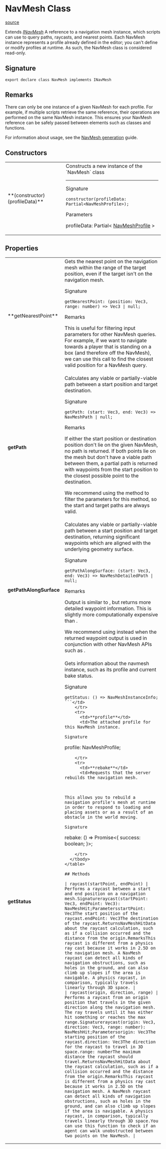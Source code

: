 # NavMesh Class

[source](https://developers.meta.com/horizon-worlds/reference/2.0.0/navmesh_navmesh)

Extends *[INavMesh](/horizon-worlds/reference/2.0.0/navmesh_inavmesh)* A reference to a navigation mesh instance, which scripts can use to query paths, raycasts, and nearest points. Each NavMesh instance represents a profile already defined in the editor; you can't define or modify profiles at runtime. As such, the NavMesh class is considered read-only.

## Signature

```
export declare class NavMesh implements INavMesh
```

## Remarks

There can only be one instance of a given NavMesh for each profile. For example, if multiple scripts retrieve the same reference, their operations are performed on the same NavMesh instance. This ensures your NavMesh reference can be safely passed between elements such as classes and functions.

  

For information about usage, see the [NavMesh generation](https://developers.meta.com/horizon-worlds/learn/documentation/desktop-editor/npcs/navigation-mesh-generation) guide.

## Constructors

<table>
  <tbody>
    <tr>
      <td>**(constructor)(profileData)**</td>
      <td>Constructs a new instance of the `NavMesh` class

* * *

Signature

```
constructor(profileData: Partial<NavMeshProfile>);
```

Parameters

profileData: Partial< [NavMeshProfile](/horizon-worlds/reference/2.0.0/navmesh_navmeshprofile) ></td>
    </tr>
  </tbody>
</table>

## Properties

<table>
  <tbody>
    <tr>
      <td>**getNearestPoint**</td>
      <td>Gets the nearest point on the navigation mesh within the range of the target position, even if the target isn't on the navigation mesh.

Signature

```
getNearestPoint: (position: Vec3, range: number) => Vec3 | null;
```

Remarks

This is useful for filtering input parameters for other NavMesh queries. For example, if we want to navigate towards a player that is standing on a box (and therefore off the NavMesh), we can use this call to find the closest valid position for a NavMesh query.</td>
    </tr>
    <tr>
      <td>**getPath**</td>
      <td>Calculates any viable or partially-viable path between a start position and target destination.

Signature

```
getPath: (start: Vec3, end: Vec3) => NavMeshPath | null;
```

Remarks

If either the start position or destination position don't lie on the given NavMesh, no path is returned. If both points lie on the mesh but don't have a viable path between them, a partial path is returned with waypoints from the start position to the closest possible point to the destination.

  

We recommend using the method to filter the parameters for this method, so the start and target paths are always valid.</td>
    </tr>
    <tr>
      <td>**getPathAlongSurface**</td>
      <td>Calculates any viable or partially-viable path between a start position and target destination, returning significant waypoints which are aligned with the underlying geometry surface.

Signature

```
getPathAlongSurface: (start: Vec3, end: Vec3) => NavMeshDetailedPath | null;
```

Remarks

Output is similar to , but returns more detailed waypoint information. This is slightly more computationally expensive than .

  

We recommend using instead when the returned waypoint output is used in conjunction with other NavMesh APIs such as .</td>
    </tr>
    <tr>
      <td>**getStatus**</td>
      <td>Gets information about the navmesh instance, such as its profile and current bake status.

Signature

```
getStatus: () => NavMeshInstanceInfo;
```</td>
    </tr>
    <tr>
      <td>**profile**</td>
      <td>The attached profile for this NavMesh instance.

Signature

```
profile: NavMeshProfile;
```</td>
    </tr>
    <tr>
      <td>**rebake**</td>
      <td>Requests that the server rebuilds the navigation mesh.

  

This allows you to rebuild a navigation profile's mesh at runtime in order to respond to loading and placing assets or as a result of an obstacle in the world moving.

Signature

```
rebake: () => Promise<{
        success: boolean;
    }>;
```</td>
    </tr>
  </tbody>
</table>

## Methods

| raycast(startPoint, endPoint) | Performs a raycast between a start and end position on a navigation mesh.Signatureraycast(startPoint: Vec3, endPoint: Vec3): NavMeshHit;ParametersstartPoint: Vec3The start position of the raycast.endPoint: Vec3The destination of the raycast.ReturnsNavMeshHitData about the raycast calculation, such as if a collision occurred and the distance from the origin.RemarksThis raycast is different from a physics ray cast because it works in 2.5D on the navigation mesh. A NavMesh raycast can detect all kinds of navigation obstructions, such as holes in the ground, and can also climb up slopes if the area is navigable. A physics raycast, in comparison, typically travels linearly through 3D space. |
| raycast(origin, direction, range) | Performs a raycast from an origin position that travels in the given direction along the navigation mesh. The ray travels until it has either hit something or reaches the max range.Signatureraycast(origin: Vec3, direction: Vec3, range: number): NavMeshHit;Parametersorigin: Vec3The starting position of the raycast.direction: Vec3The direction for the raycast to travel in 3D space.range: numberThe maximum distance the raycast should travel.ReturnsNavMeshHitData about the raycast calculation, such as if a collision occurred and the distance from the origin.RemarksThis raycast is different from a physics ray cast because it works in 2.5D on the navigation mesh. A NavMesh raycast can detect all kinds of navigation obstructions, such as holes in the ground, and can also climb up slopes if the area is navigable. A physics raycast, in comparison, typically travels linearly through 3D space.You can use this function to check if an agent can walk unobstructed between two points on the NavMesh. |